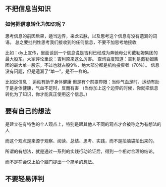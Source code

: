 ## 不把信息当知识

### 如何把信息转化为知识呢？
思考信息的前因后果，适当边界，来龙去脉，以及思考这个信息有没有遗漏的词语。
总之要批判性思考我们接收到的任何信息，不要不加思考地接收

比如：dy上宣传，里面谈到一个信息说是吉利已经成为奔驰母公司戴勒姆集团的最大股东。大家评论里说：吉利原来这么厉害。
查询百度知道：吉利是戴勒姆集团的最大单一股东，不过也就占股9%，绝大部分都是机构投资者（70%）。
信息没有问题，但是遗漏了“单一”，是不一样的。

比如说信息：
运动有助于身体健康
但是有个前提界限：当你气血足时，运动有助于是身体健康，气血不足时，反而有害
（当你加上这个边界的时候，你就把信息转化为了知识，你才能真正使用这个信息。）

## 要有自己的想法
是建立在有特色的个人观点上，特别是跟其他人不同的观点才会被称之为有想法的人

而这个观点是来源于观察、阅读、总结、思考、实践，而不是拍脑袋拍出来的。

所谓的有想法，就是通过一系列的实践行动论证后，得到一个相对合理的结论。

而不是在会议上拍个脑门提出一个简单的想法。

## 不要轻易评判



